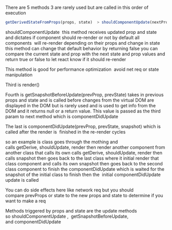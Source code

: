 There are 5 methods 3 are rarely used but are called in this order of execution  


```javascript
getDerivedStateFromProps(props, state)  > shouldComponentUpdate(nextProp, nextState)  > render() > getSnapshotBeforeUpdate(prevProp, prevState) > componentDidUpdate(prevProp, prevState, snapshot)  
```

shouldComponentUpdate  this method receives updated prop and state  and dictates if component should re-render or not by default all components  will re-render depending on their props and change in state this method can change that default behavior by returning false you can compare the current state and prop with the next state and prop values and return true or false to let react know if it should re-render  

This method is good for performance optimization  avoid net req or state manipulation  

Third is render() 

Fourth is getSnapshotBeforeUpdate(prevProp, prevState) takes in previous props and state and is called before changes from the virtual DOM are displayed in the DOM but is rarely used and is used to get info from the DOM and it returns null or a return value. This value is passed as the third param to next method which is componentDidUpdate 

The last is componentDidUpdate(prevProp, prevState, snapshot) which is called after the render is  finished in the re-render cycles  

so an example is class goes through the mothing and calls getDerive, shouldUpdate, render then render another component from another class that calls its own calls getDerive, shouldUpdate, render then calls snapshot then goes back to the last class where it initial render that class component and calls its own snapshot then goes back to the second class component to finish the componentDidUpdate which is waited for the snapshot of the initial class to finish then the  initial componentDidUpdate  update is called 

You can do side effects here like network req but you should compare prevProps or state to the new props and state to determine if you want to make a req  

Methods triggered by props and state are the update methods so shouldComponentUpdate ,  getSnapshotBeforeUpdate, and componentDidUpdate